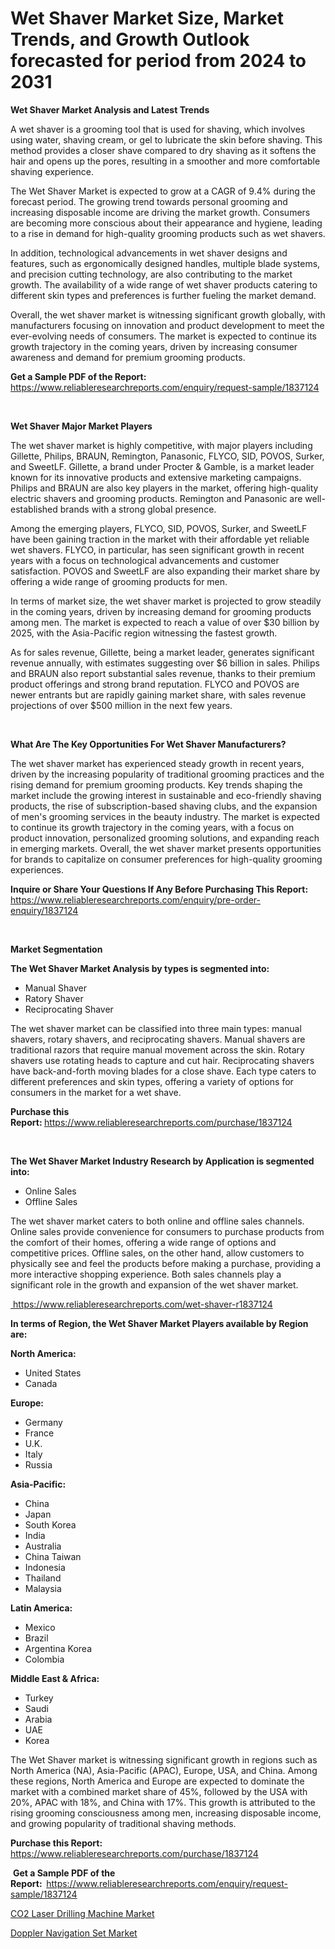<p><h1>Wet Shaver Market Size, Market Trends, and Growth Outlook forecasted for period from 2024 to 2031</h1></p><p><strong>Wet Shaver Market Analysis and Latest Trends</strong></p>
<p><p>A wet shaver is a grooming tool that is used for shaving, which involves using water, shaving cream, or gel to lubricate the skin before shaving. This method provides a closer shave compared to dry shaving as it softens the hair and opens up the pores, resulting in a smoother and more comfortable shaving experience.</p><p>The Wet Shaver Market is expected to grow at a CAGR of 9.4% during the forecast period. The growing trend towards personal grooming and increasing disposable income are driving the market growth. Consumers are becoming more conscious about their appearance and hygiene, leading to a rise in demand for high-quality grooming products such as wet shavers.</p><p>In addition, technological advancements in wet shaver designs and features, such as ergonomically designed handles, multiple blade systems, and precision cutting technology, are also contributing to the market growth. The availability of a wide range of wet shaver products catering to different skin types and preferences is further fueling the market demand.</p><p>Overall, the wet shaver market is witnessing significant growth globally, with manufacturers focusing on innovation and product development to meet the ever-evolving needs of consumers. The market is expected to continue its growth trajectory in the coming years, driven by increasing consumer awareness and demand for premium grooming products.</p></p>
<p><strong>Get a Sample PDF of the Report:&nbsp;</strong> <a href="https://www.reliableresearchreports.com/enquiry/request-sample/1837124">https://www.reliableresearchreports.com/enquiry/request-sample/1837124</a></p>
<p>&nbsp;</p>
<p><strong>Wet Shaver Major Market Players</strong></p>
<p><p>The wet shaver market is highly competitive, with major players including Gillette, Philips, BRAUN, Remington, Panasonic, FLYCO, SID, POVOS, Surker, and SweetLF. Gillette, a brand under Procter & Gamble, is a market leader known for its innovative products and extensive marketing campaigns. Philips and BRAUN are also key players in the market, offering high-quality electric shavers and grooming products. Remington and Panasonic are well-established brands with a strong global presence.</p><p>Among the emerging players, FLYCO, SID, POVOS, Surker, and SweetLF have been gaining traction in the market with their affordable yet reliable wet shavers. FLYCO, in particular, has seen significant growth in recent years with a focus on technological advancements and customer satisfaction. POVOS and SweetLF are also expanding their market share by offering a wide range of grooming products for men.</p><p>In terms of market size, the wet shaver market is projected to grow steadily in the coming years, driven by increasing demand for grooming products among men. The market is expected to reach a value of over $30 billion by 2025, with the Asia-Pacific region witnessing the fastest growth.</p><p>As for sales revenue, Gillette, being a market leader, generates significant revenue annually, with estimates suggesting over $6 billion in sales. Philips and BRAUN also report substantial sales revenue, thanks to their premium product offerings and strong brand reputation. FLYCO and POVOS are newer entrants but are rapidly gaining market share, with sales revenue projections of over $500 million in the next few years.</p></p>
<p>&nbsp;</p>
<p><strong>What Are The Key Opportunities For Wet Shaver Manufacturers?</strong></p>
<p><p>The wet shaver market has experienced steady growth in recent years, driven by the increasing popularity of traditional grooming practices and the rising demand for premium grooming products. Key trends shaping the market include the growing interest in sustainable and eco-friendly shaving products, the rise of subscription-based shaving clubs, and the expansion of men's grooming services in the beauty industry. The market is expected to continue its growth trajectory in the coming years, with a focus on product innovation, personalized grooming solutions, and expanding reach in emerging markets. Overall, the wet shaver market presents opportunities for brands to capitalize on consumer preferences for high-quality grooming experiences.</p></p>
<p><strong>Inquire or Share Your Questions If Any Before Purchasing This Report:</strong> <a href="https://www.reliableresearchreports.com/enquiry/pre-order-enquiry/1837124">https://www.reliableresearchreports.com/enquiry/pre-order-enquiry/1837124</a></p>
<p>&nbsp;</p>
<p><strong>Market Segmentation</strong></p>
<p><strong>The Wet Shaver Market Analysis by types is segmented into:</strong></p>
<p><ul><li>Manual Shaver</li><li>Ratory Shaver</li><li>Reciprocating Shaver</li></ul></p>
<p><p>The wet shaver market can be classified into three main types: manual shavers, rotary shavers, and reciprocating shavers. Manual shavers are traditional razors that require manual movement across the skin. Rotary shavers use rotating heads to capture and cut hair. Reciprocating shavers have back-and-forth moving blades for a close shave. Each type caters to different preferences and skin types, offering a variety of options for consumers in the market for a wet shave.</p></p>
<p><strong>Purchase this Report:&nbsp;</strong><a href="https://www.reliableresearchreports.com/purchase/1837124">https://www.reliableresearchreports.com/purchase/1837124</a></p>
<p>&nbsp;</p>
<p><strong>The Wet Shaver Market Industry Research by Application is segmented into:</strong></p>
<p><ul><li>Online Sales</li><li>Offline Sales</li></ul></p>
<p><p>The wet shaver market caters to both online and offline sales channels. Online sales provide convenience for consumers to purchase products from the comfort of their homes, offering a wide range of options and competitive prices. Offline sales, on the other hand, allow customers to physically see and feel the products before making a purchase, providing a more interactive shopping experience. Both sales channels play a significant role in the growth and expansion of the wet shaver market.</p></p>
<p><a href="https://www.reliableresearchreports.com/wet-shaver-r1837124">&nbsp;https://www.reliableresearchreports.com/wet-shaver-r1837124</a></p>
<p><strong>In terms of Region, the Wet Shaver Market Players available by Region are:</strong></p>
<p>
    <p> <strong> North America: </strong>
        <ul>
            <li>United States</li>
            <li>Canada</li>
        </ul>
        </p> 
    <p> <strong> Europe: </strong>
        <ul>
            <li>Germany</li>
            <li>France</li>
            <li>U.K.</li>
            <li>Italy</li>
            <li>Russia</li>
        </ul>
        </p> 
    <p> <strong> Asia-Pacific: </strong>
        <ul>
            <li>China</li>
            <li>Japan</li>
            <li>South Korea</li>
            <li>India</li>
            <li>Australia</li>
            <li>China Taiwan</li>
            <li>Indonesia</li>
            <li>Thailand</li>
            <li>Malaysia</li>
        </ul>
        </p> 
    <p> <strong> Latin America: </strong>
        <ul>
            <li>Mexico</li>
            <li>Brazil</li>
            <li>Argentina Korea</li>
            <li>Colombia</li>
        </ul>
        </p> 
    <p> <strong> Middle East & Africa: </strong>
        <ul>
            <li>Turkey</li>
            <li>Saudi</li>
            <li>Arabia</li>
            <li>UAE</li>
            <li>Korea</li>
        </ul>
    </p>
    </p>
<p><p>The Wet Shaver market is witnessing significant growth in regions such as North America (NA), Asia-Pacific (APAC), Europe, USA, and China. Among these regions, North America and Europe are expected to dominate the market with a combined market share of 45%, followed by the USA with 20%, APAC with 18%, and China with 17%. This growth is attributed to the rising grooming consciousness among men, increasing disposable income, and growing popularity of traditional shaving methods.</p></p>
<p><strong>Purchase this Report: </strong><a href="https://www.reliableresearchreports.com/purchase/1837124">https://www.reliableresearchreports.com/purchase/1837124</a></p>
<p>&nbsp;<strong>Get a Sample PDF of the Report:&nbsp;&nbsp;</strong><a href="https://www.reliableresearchreports.com/enquiry/request-sample/1837124">https://www.reliableresearchreports.com/enquiry/request-sample/1837124</a></p>
<p><strong></strong></p>
<p><p><a href="https://view.publitas.com/reportprime-1/insights-into-co2-laser-drilling-machine-market-share-and-competitive-landscape-for-period-from-2024-to-2031/">CO2 Laser Drilling Machine Market</a></p><p><a href="https://view.publitas.com/reportprime-1/doppler-navigation-set-market-share-size-trends-industry-analysis-report-by-application-airplane-ship-others-by-type-continuous-wave-pulse-wave-and-forecast-2024-2031/">Doppler Navigation Set Market</a></p></p>